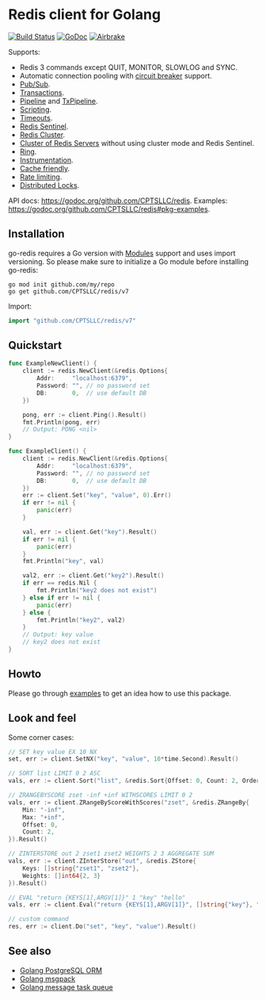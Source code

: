 # Redis client for Golang

[![Build Status](https://travis-ci.org/CPTSLLC/redis.png?branch=master)](https://travis-ci.org/CPTSLLC/redis)
[![GoDoc](https://godoc.org/github.com/CPTSLLC/redis?status.svg)](https://godoc.org/github.com/CPTSLLC/redis)
[![Airbrake](https://img.shields.io/badge/kudos-airbrake.io-orange.svg)](https://airbrake.io)

Supports:

- Redis 3 commands except QUIT, MONITOR, SLOWLOG and SYNC.
- Automatic connection pooling with [circuit breaker](https://en.wikipedia.org/wiki/Circuit_breaker_design_pattern) support.
- [Pub/Sub](https://godoc.org/github.com/CPTSLLC/redis#PubSub).
- [Transactions](https://godoc.org/github.com/CPTSLLC/redis#example-Client-TxPipeline).
- [Pipeline](https://godoc.org/github.com/CPTSLLC/redis#example-Client-Pipeline) and [TxPipeline](https://godoc.org/github.com/CPTSLLC/redis#example-Client-TxPipeline).
- [Scripting](https://godoc.org/github.com/CPTSLLC/redis#Script).
- [Timeouts](https://godoc.org/github.com/CPTSLLC/redis#Options).
- [Redis Sentinel](https://godoc.org/github.com/CPTSLLC/redis#NewFailoverClient).
- [Redis Cluster](https://godoc.org/github.com/CPTSLLC/redis#NewClusterClient).
- [Cluster of Redis Servers](https://godoc.org/github.com/CPTSLLC/redis#example-NewClusterClient--ManualSetup) without using cluster mode and Redis Sentinel.
- [Ring](https://godoc.org/github.com/CPTSLLC/redis#NewRing).
- [Instrumentation](https://godoc.org/github.com/CPTSLLC/redis#ex-package--Instrumentation).
- [Cache friendly](https://github.com/go-redis/cache).
- [Rate limiting](https://github.com/CPTSLLC/redis_rate).
- [Distributed Locks](https://github.com/bsm/redislock).

API docs: https://godoc.org/github.com/CPTSLLC/redis.
Examples: https://godoc.org/github.com/CPTSLLC/redis#pkg-examples.

## Installation

go-redis requires a Go version with [Modules](https://github.com/golang/go/wiki/Modules) support and uses import versioning. So please make sure to initialize a Go module before installing go-redis:

``` shell
go mod init github.com/my/repo
go get github.com/CPTSLLC/redis/v7
```

Import:

``` go
import "github.com/CPTSLLC/redis/v7"
```

## Quickstart

``` go
func ExampleNewClient() {
	client := redis.NewClient(&redis.Options{
		Addr:     "localhost:6379",
		Password: "", // no password set
		DB:       0,  // use default DB
	})

	pong, err := client.Ping().Result()
	fmt.Println(pong, err)
	// Output: PONG <nil>
}

func ExampleClient() {
	client := redis.NewClient(&redis.Options{
		Addr:     "localhost:6379",
		Password: "", // no password set
		DB:       0,  // use default DB
	})
	err := client.Set("key", "value", 0).Err()
	if err != nil {
		panic(err)
	}

	val, err := client.Get("key").Result()
	if err != nil {
		panic(err)
	}
	fmt.Println("key", val)

	val2, err := client.Get("key2").Result()
	if err == redis.Nil {
		fmt.Println("key2 does not exist")
	} else if err != nil {
		panic(err)
	} else {
		fmt.Println("key2", val2)
	}
	// Output: key value
	// key2 does not exist
}
```

## Howto

Please go through [examples](https://godoc.org/github.com/CPTSLLC/redis#pkg-examples) to get an idea how to use this package.

## Look and feel

Some corner cases:

``` go
// SET key value EX 10 NX
set, err := client.SetNX("key", "value", 10*time.Second).Result()

// SORT list LIMIT 0 2 ASC
vals, err := client.Sort("list", &redis.Sort{Offset: 0, Count: 2, Order: "ASC"}).Result()

// ZRANGEBYSCORE zset -inf +inf WITHSCORES LIMIT 0 2
vals, err := client.ZRangeByScoreWithScores("zset", &redis.ZRangeBy{
	Min: "-inf",
	Max: "+inf",
	Offset: 0,
	Count: 2,
}).Result()

// ZINTERSTORE out 2 zset1 zset2 WEIGHTS 2 3 AGGREGATE SUM
vals, err := client.ZInterStore("out", &redis.ZStore{
	Keys: []string{"zset1", "zset2"},
	Weights: []int64{2, 3}
}).Result()

// EVAL "return {KEYS[1],ARGV[1]}" 1 "key" "hello"
vals, err := client.Eval("return {KEYS[1],ARGV[1]}", []string{"key"}, "hello").Result()

// custom command
res, err := client.Do("set", "key", "value").Result()
```

## See also

- [Golang PostgreSQL ORM](https://github.com/go-pg/pg)
- [Golang msgpack](https://github.com/vmihailenco/msgpack)
- [Golang message task queue](https://github.com/vmihailenco/taskq)
